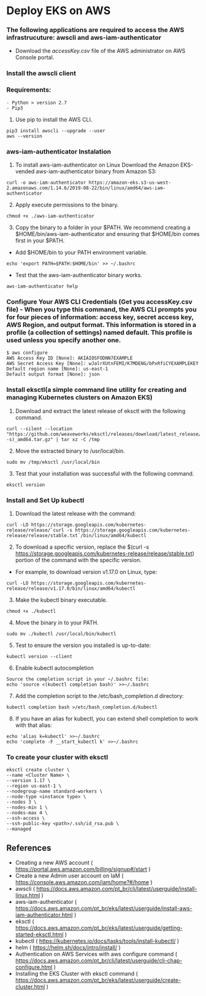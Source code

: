 # Deploy EKS on AWS

### The following applications are required to access the AWS infrastrucuture: awscli and aws-iam-authenticator

* Download the *accessKey.csv* file of the AWS administrator on AWS Console portal.

### Install the awscli client

### Requirements:
    - Python > version 2.7 
    - Pip3

1. Use pip to install the AWS CLI.

```
pip3 install awscli --upgrade --user
aws --version
```

### aws-iam-authenticator Instalation

1. To install aws-iam-authenticator on Linux Download the Amazon EKS-vended aws-iam-authenticator binary from Amazon S3:

```
curl -o aws-iam-authenticator https://amazon-eks.s3-us-west-2.amazonaws.com/1.14.6/2019-08-22/bin/linux/amd64/aws-iam-authenticator
```

2. Apply execute permissions to the binary.

```
chmod +x ./aws-iam-authenticator
```

3. Copy the binary to a folder in your $PATH. We recommend creating a $HOME/bin/aws-iam-authenticator and ensuring that $HOME/bin comes first in your $PATH.

* Add $HOME/bin to your PATH environment variable.

```
echo 'export PATH=$PATH:$HOME/bin' >> ~/.bashrc
```

* Test that the aws-iam-authenticator binary works.

```
aws-iam-authenticator help
```

### Configure Your AWS CLI Credentials (Get you accessKey.csv file) - When you type this command, the AWS CLI prompts you for four pieces of information: access key, secret access key, AWS Region, and output format. This information is stored in a profile (a collection of settings) named default. This profile is used unless you specify another one.

```
$ aws configure
AWS Access Key ID [None]: AKIAIOSFODNN7EXAMPLE
AWS Secret Access Key [None]: wJalrXUtnFEMI/K7MDENG/bPxRfiCYEXAMPLEKEY
Default region name [None]: us-east-1
Default output format [None]: json
```

### Install eksctl(a simple command line utility for creating and managing Kubernetes clusters on Amazon EKS)

1. Download and extract the latest release of eksctl with the following command.

```
curl --silent --location "https://github.com/weaveworks/eksctl/releases/download/latest_release/eksctl_$(uname -s)_amd64.tar.gz" | tar xz -C /tmp
```

2. Move the extracted binary to /usr/local/bin.

```
sudo mv /tmp/eksctl /usr/local/bin
```

3. Test that your installation was successful with the following command.

```
eksctl version
```

### Install and Set Up kubectl

1. Download the latest release with the command:

```
curl -LO https://storage.googleapis.com/kubernetes-release/release/`curl -s https://storage.googleapis.com/kubernetes-release/release/stable.txt`/bin/linux/amd64/kubectl
```

2. To download a specific version, replace the $(curl -s https://storage.googleapis.com/kubernetes-release/release/stable.txt) portion of the command with the specific version.

* For example, to download version v1.17.0 on Linux, type:

```
curl -LO https://storage.googleapis.com/kubernetes-release/release/v1.17.0/bin/linux/amd64/kubectl
```

3. Make the kubectl binary executable.

```
chmod +x ./kubectl
```

4. Move the binary in to your PATH.

```
sudo mv ./kubectl /usr/local/bin/kubectl
```

5. Test to ensure the version you installed is up-to-date:

```
kubectl version --client
```

6. Enable kubectl autocompletion

```
Source the completion script in your ~/.bashrc file:
echo 'source <(kubectl completion bash)' >>~/.bashrc
```

7. Add the completion script to the /etc/bash_completion.d directory:

```
kubectl completion bash >/etc/bash_completion.d/kubectl
```

8. If you have an alias for kubectl, you can extend shell completion to work with that alias:

```
echo 'alias k=kubectl' >>~/.bashrc
echo 'complete -F __start_kubectl k' >>~/.bashrc
```

### To create your cluster with eksctl

```
eksctl create cluster \
--name <Cluster Name> \
--version 1.17 \
--region us-east-1 \
--nodegroup-name standard-workers \
--node-type <instance type> \
--nodes 3 \
--nodes-min 1 \
--nodes-max 4 \
--ssh-access \
--ssh-public-key <path>/.ssh/id_rsa.pub \
--managed
```

## References

* Creating a new AWS account ( https://portal.aws.amazon.com/billing/signup#/start )
* Create a new Admin user account on IaM ( https://console.aws.amazon.com/iam/home?#/home )
* awscli ( https://docs.aws.amazon.com/pt_br/cli/latest/userguide/install-linux.html )
* aws-iam-authenticator ( https://docs.aws.amazon.com/pt_br/eks/latest/userguide/install-aws-iam-authenticator.html )
* eksctl ( https://docs.aws.amazon.com/pt_br/eks/latest/userguide/getting-started-eksctl.html )
* kubectl ( https://kubernetes.io/docs/tasks/tools/install-kubectl/ )
* helm ( https://helm.sh/docs/intro/install/ )
* Authentication on AWS Services with aws configure command ( https://docs.aws.amazon.com/pt_br/cli/latest/userguide/cli-chap-configure.html )
* Installing the EKS Cluster with eksctl command ( https://docs.aws.amazon.com/pt_br/eks/latest/userguide/create-cluster.html )

